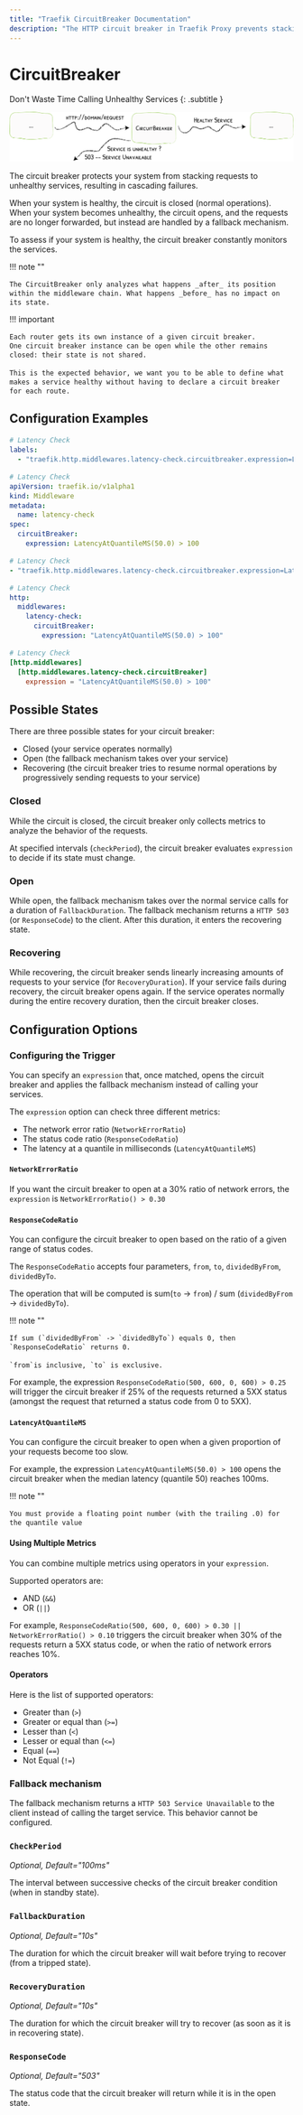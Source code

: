 ```yaml
---
title: "Traefik CircuitBreaker Documentation"
description: "The HTTP circuit breaker in Traefik Proxy prevents stacking requests to unhealthy Services, resulting in cascading failures. Read the technical documentation."
---
```


# CircuitBreaker

Don't Waste Time Calling Unhealthy Services
{: .subtitle }

![CircuitBreaker](../../assets/img/middleware/circuitbreaker.png)

The circuit breaker protects your system from stacking requests to unhealthy services, resulting in cascading failures.

When your system is healthy, the circuit is closed (normal operations).
When your system becomes unhealthy, the circuit opens, and the requests are no longer forwarded, but instead are handled by a fallback mechanism.

To assess if your system is healthy, the circuit breaker constantly monitors the services.

!!! note ""

    The CircuitBreaker only analyzes what happens _after_ its position within the middleware chain. What happens _before_ has no impact on its state.

!!! important

    Each router gets its own instance of a given circuit breaker.
    One circuit breaker instance can be open while the other remains closed: their state is not shared.

    This is the expected behavior, we want you to be able to define what makes a service healthy without having to declare a circuit breaker for each route.

## Configuration Examples

```yaml tab="Docker & Swarm"
# Latency Check
labels:
  - "traefik.http.middlewares.latency-check.circuitbreaker.expression=LatencyAtQuantileMS(50.0) > 100"
```

```yaml tab="Kubernetes"
# Latency Check
apiVersion: traefik.io/v1alpha1
kind: Middleware
metadata:
  name: latency-check
spec:
  circuitBreaker:
    expression: LatencyAtQuantileMS(50.0) > 100
```

```yaml tab="Consul Catalog"
# Latency Check
- "traefik.http.middlewares.latency-check.circuitbreaker.expression=LatencyAtQuantileMS(50.0) > 100"
```

```yaml tab="File (YAML)"
# Latency Check
http:
  middlewares:
    latency-check:
      circuitBreaker:
        expression: "LatencyAtQuantileMS(50.0) > 100"
```

```toml tab="File (TOML)"
# Latency Check
[http.middlewares]
  [http.middlewares.latency-check.circuitBreaker]
    expression = "LatencyAtQuantileMS(50.0) > 100"
```

## Possible States

There are three possible states for your circuit breaker:

- Closed (your service operates normally)
- Open (the fallback mechanism takes over your service)
- Recovering (the circuit breaker tries to resume normal operations by progressively sending requests to your service)

### Closed

While the circuit is closed, the circuit breaker only collects metrics to analyze the behavior of the requests.

At specified intervals (`checkPeriod`), the circuit breaker evaluates `expression` to decide if its state must change.

### Open

While open, the fallback mechanism takes over the normal service calls for a duration of `FallbackDuration`.
The fallback mechanism returns a `HTTP 503` (or `ResponseCode`) to the client.
After this duration, it enters the recovering state.

### Recovering

While recovering, the circuit breaker sends linearly increasing amounts of requests to your service (for `RecoveryDuration`).
If your service fails during recovery, the circuit breaker opens again.
If the service operates normally during the entire recovery duration, then the circuit breaker closes.

## Configuration Options

### Configuring the Trigger

You can specify an `expression` that, once matched, opens the circuit breaker and applies the fallback mechanism instead of calling your services.

The `expression` option can check three different metrics:

- The network error ratio (`NetworkErrorRatio`)
- The status code ratio (`ResponseCodeRatio`)
- The latency at a quantile in milliseconds (`LatencyAtQuantileMS`)

#### `NetworkErrorRatio`

If you want the circuit breaker to open at a 30% ratio of network errors, the `expression` is `NetworkErrorRatio() > 0.30`

#### `ResponseCodeRatio`

You can configure the circuit breaker to open based on the ratio of a given range of status codes.

The `ResponseCodeRatio` accepts four parameters, `from`, `to`, `dividedByFrom`, `dividedByTo`.

The operation that will be computed is sum(`to` -> `from`) / sum (`dividedByFrom` -> `dividedByTo`).

!!! note ""

    If sum (`dividedByFrom` -> `dividedByTo`) equals 0, then `ResponseCodeRatio` returns 0.

    `from`is inclusive, `to` is exclusive.

For example, the expression `ResponseCodeRatio(500, 600, 0, 600) > 0.25` will trigger the circuit breaker if 25% of the requests returned a 5XX status (amongst the request that returned a status code from 0 to 5XX).

#### `LatencyAtQuantileMS`

You can configure the circuit breaker to open when a given proportion of your requests become too slow.

For example, the expression `LatencyAtQuantileMS(50.0) > 100` opens the circuit breaker when the median latency (quantile 50) reaches 100ms.

!!! note ""

    You must provide a floating point number (with the trailing .0) for the quantile value

#### Using Multiple Metrics

You can combine multiple metrics using operators in your `expression`.

Supported operators are:

- AND (`&&`)
- OR (`||`)

For example, `ResponseCodeRatio(500, 600, 0, 600) > 0.30 || NetworkErrorRatio() > 0.10` triggers the circuit breaker when 30% of the requests return a 5XX status code, or when the ratio of network errors reaches 10%.

#### Operators

Here is the list of supported operators:

- Greater than (`>`)
- Greater or equal than (`>=`)
- Lesser than (`<`)
- Lesser or equal than (`<=`)
- Equal (`==`)
- Not Equal (`!=`)

### Fallback mechanism

The fallback mechanism returns a `HTTP 503 Service Unavailable` to the client instead of calling the target service.
This behavior cannot be configured.

### `CheckPeriod`

_Optional, Default="100ms"_

The interval between successive checks of the circuit breaker condition (when in standby state).

### `FallbackDuration`

_Optional, Default="10s"_

The duration for which the circuit breaker will wait before trying to recover (from a tripped state).

### `RecoveryDuration`

_Optional, Default="10s"_

The duration for which the circuit breaker will try to recover (as soon as it is in recovering state).

### `ResponseCode`

_Optional, Default="503"_

The status code that the circuit breaker will return while it is in the open state.

